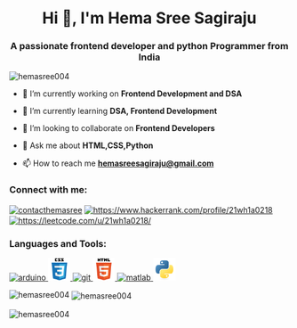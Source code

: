 <h1 align="center">Hi 👋, I'm Hema Sree Sagiraju</h1>
<h3 align="center">A passionate frontend developer and python Programmer from India</h3>

<p align="left"> <img src="https://komarev.com/ghpvc/?username=hemasree004&label=Profile%20views&color=0e75b6&style=flat" alt="hemasree004" /> </p>

- 🔭 I’m currently working on **Frontend Development and DSA**

- 🌱 I’m currently learning **DSA, Frontend Development**

- 👯 I’m looking to collaborate on **Frontend Developers**

- 💬 Ask me about **HTML,CSS,Python**

- 📫 How to reach me **hemasreesagiraju@gmail.com**

<h3 align="left">Connect with me:</h3>
<p align="left">
<a href="https://linkedin.com/in/contacthemasree" target="blank"><img align="center" src="https://raw.githubusercontent.com/rahuldkjain/github-profile-readme-generator/master/src/images/icons/Social/linked-in-alt.svg" alt="contacthemasree" height="30" width="40" /></a>
<a href="https://www.hackerrank.com/https://www.hackerrank.com/profile/21wh1a0218" target="blank"><img align="center" src="https://raw.githubusercontent.com/rahuldkjain/github-profile-readme-generator/master/src/images/icons/Social/hackerrank.svg" alt="https://www.hackerrank.com/profile/21wh1a0218" height="30" width="40" /></a>
<a href="https://www.leetcode.com/https://leetcode.com/u/21wh1a0218/" target="blank"><img align="center" src="https://raw.githubusercontent.com/rahuldkjain/github-profile-readme-generator/master/src/images/icons/Social/leet-code.svg" alt="https://leetcode.com/u/21wh1a0218/" height="30" width="40" /></a>
</p>

<h3 align="left">Languages and Tools:</h3>
<p align="left"> <a href="https://www.arduino.cc/" target="_blank" rel="noreferrer"> <img src="https://cdn.worldvectorlogo.com/logos/arduino-1.svg" alt="arduino" width="40" height="40"/> </a> <a href="https://www.w3schools.com/css/" target="_blank" rel="noreferrer"> <img src="https://raw.githubusercontent.com/devicons/devicon/master/icons/css3/css3-original-wordmark.svg" alt="css3" width="40" height="40"/> </a> <a href="https://git-scm.com/" target="_blank" rel="noreferrer"> <img src="https://www.vectorlogo.zone/logos/git-scm/git-scm-icon.svg" alt="git" width="40" height="40"/> </a> <a href="https://www.w3.org/html/" target="_blank" rel="noreferrer"> <img src="https://raw.githubusercontent.com/devicons/devicon/master/icons/html5/html5-original-wordmark.svg" alt="html5" width="40" height="40"/> </a> <a href="https://www.mathworks.com/" target="_blank" rel="noreferrer"> <img src="https://upload.wikimedia.org/wikipedia/commons/2/21/Matlab_Logo.png" alt="matlab" width="40" height="40"/> </a> <a href="https://www.python.org" target="_blank" rel="noreferrer"> <img src="https://raw.githubusercontent.com/devicons/devicon/master/icons/python/python-original.svg" alt="python" width="40" height="40"/> </a> </p>

<p><img align="left" src="https://github-readme-stats.vercel.app/api/top-langs?username=hemasree004&show_icons=true&locale=en&layout=compact" alt="hemasree004" /></p>

<p>&nbsp;<img align="center" src="https://github-readme-stats.vercel.app/api?username=hemasree004&show_icons=true&locale=en" alt="hemasree004" /></p>

<p><img align="center" src="https://github-readme-streak-stats.herokuapp.com/?user=hemasree004&" alt="hemasree004" /></p>

